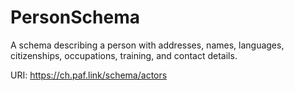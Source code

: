 # PersonSchema 

A schema describing a person with addresses, names, languages, citizenships, occupations, training, and contact details.

URI: https://ch.paf.link/schema/actors
